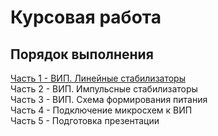 # Курсовая работа

## Порядок выполнения

[Часть 1 - ВИП. Линейные стабилизаторы](./Coursework/Part_1/README.md)  
Часть 2 - ВИП. Импульсные стабилизаторы  
Часть 3 - ВИП. Схема формирования питания  
Часть 4 - Подключение микросхем к ВИП  
Часть 5 - Подготовка презентации  
